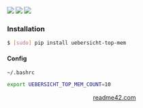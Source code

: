 <!--
https://readme42.com
-->


[![](https://img.shields.io/pypi/v/uebersicht-top-mem.svg?maxAge=3600)](https://pypi.org/project/uebersicht-top-mem/)
[![](https://img.shields.io/badge/License-Unlicense-blue.svg?longCache=True)](https://unlicense.org/)
[![](https://github.com/andrewp-as-is/uebersicht-top-mem.widget/workflows/tests42/badge.svg)](https://github.com/andrewp-as-is/uebersicht-top-mem.widget/actions)

### Installation
```bash
$ [sudo] pip install uebersicht-top-mem
```

#### Config
`~/.bashrc`
```bash
export UEBERSICHT_TOP_MEM_COUNT=10
```

<p align="center">
    <a href="https://readme42.com/">readme42.com</a>
</p>